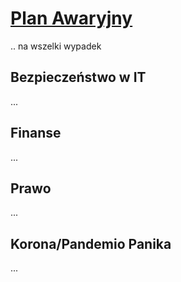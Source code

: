 # [Plan Awaryjny](https://www.planawaryjny.pl/)

.. na wszelki wypadek


## Bezpieczeństwo w IT
...

## Finanse
...


## Prawo
...


## Korona/Pandemio Panika


...
